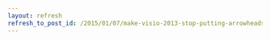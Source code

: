 ```yaml
---
layout: refresh
refresh_to_post_id: /2015/01/07/make-visio-2013-stop-putting-arrowheads-on-connector-lines
---
```

